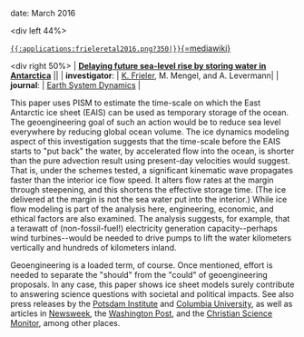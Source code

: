 date: March 2016

\<div left 44%\>

[`{{:applications:frieleretal2016.png?350|}}`{=mediawiki}](http://www.earth-syst-dynam.net/7/203/2016/)


\<div right 50%\> \| **[Delaying future sea-level rise by storing
water in
Antarctica](http://www.earth-syst-dynam.net/7/203/2016/)**
\|\| \| **investigator**: \| [K.
Frieler](https://www.pik-potsdam.de/members/frieler), M.
Mengel, and A. Levermann\| \| **journal**: \| [Earth System
Dynamics](http://www.earth-system-dynamics.net/index.html) \|

This paper uses PISM to estimate the time-scale on which the East
Antarctic ice sheet (EAIS) can be used as temporary storage of the
ocean. The geoengineering goal of such an action would be to reduce sea
level everywhere by reducing global ocean volume. The ice dynamics
modeling aspect of this investigation suggests that the time-scale
before the EAIS starts to \"put back\" the water, by accelerated flow
into the ocean, is shorter than the pure advection result using
present-day velocities would suggest. That is, under the schemes tested,
a significant kinematic wave propagates faster than the interior ice
flow speed. It alters flow rates at the margin through steepening, and
this shortens the effective storage time. (The ice delivered at the
margin is not the sea water put into the interior.) While ice flow
modeling is part of the analysis here, engineering, economic, and
ethical factors are also examined. The analysis suggests, for example,
that a terawatt of (non-fossil-fuel!) electricity generation
capacity\--perhaps wind turbines\--would be needed to drive pumps to
lift the water kilometers vertically and hundreds of kilometers inland.

Geoengineering is a loaded term, of course. Once mentioned, effort is
needed to separate the \"should\" from the \"could\" of geoengineering
proposals. In any case, this paper shows ice sheet models surely
contribute to answering science questions with societal and political
impacts. See also press releases by the [Potsdam
Institute](https://www.pik-potsdam.de/news/press-releases/sea-level-rise-too-big-to-be-pumped-away)
and [Columbia
University](http://blogs.ei.columbia.edu/2016/03/10/pump-meltwater-back-on-antarctica-do-you-have-850000-wind-turbines/),
as well as articles in
[Newsweek](http://www.newsweek.com/geoengineering-wont-save-us-sea-level-rise-435311),
the [Washington
Post](https://www.washingtonpost.com/news/energy-environment/wp/2016/03/10/this-mind-boggling-study-shows-just-how-massive-sea-level-rise-really-is/),
and the [Christian Science
Monitor](http://www.csmonitor.com/Science/2016/0310/Can-we-slow-sea-level-rise-by-pumping-water-onto-Antarctica),
among other places.



